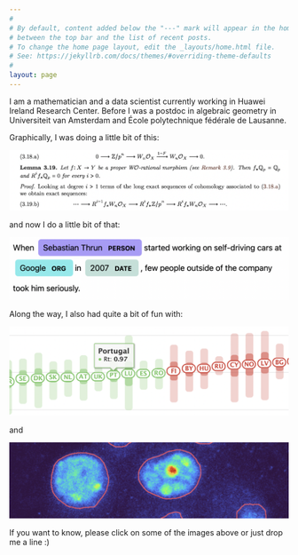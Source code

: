```yaml
---
#
# By default, content added below the "---" mark will appear in the home page
# between the top bar and the list of recent posts.
# To change the home page layout, edit the _layouts/home.html file.
# See: https://jekyllrb.com/docs/themes/#overriding-theme-defaults
#
layout: page
---
```

I am a mathematician and a data scientist currently working in Huawei Ireland Research Center. Before I was a postdoc in algebraic geometry in Universiteit van Amsterdam and École polytechnique fédérale de Lausanne.

Graphically, I was doing a little bit of this:

[![math reasoning](/assets/argument.png)](https://arxiv.org/search/math?searchtype=author&query=Zdanowicz%2C+M)

and now I do a little bit of that:

![named entity recognition](/assets/named-entity-rec.png)

Along the way, I also had quite a bit of fun with:
 
[![covid](/assets/reproduction-rate.png)](https://rteu.live/)

and 

[![medical vision](/assets/medical-vision.png)](https://github.com/maciekrt/membrane-hub)

If you want to know, please click on some of the images above or just drop me a line :)